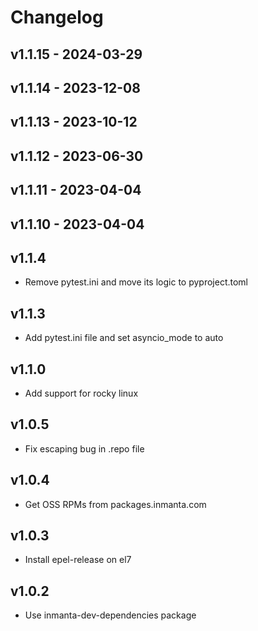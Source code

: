 # Changelog

## v1.1.15 - 2024-03-29


## v1.1.14 - 2023-12-08


## v1.1.13 - 2023-10-12


## v1.1.12 - 2023-06-30


## v1.1.11 - 2023-04-04


## v1.1.10 - 2023-04-04


## v1.1.4
- Remove pytest.ini and move its logic to pyproject.toml

## v1.1.3
- Add pytest.ini file and set asyncio_mode to auto

## v1.1.0
- Add support for rocky linux

## v1.0.5
- Fix escaping bug in .repo file

## v1.0.4
- Get OSS RPMs from packages.inmanta.com

## v1.0.3
- Install epel-release on el7

## v1.0.2
- Use inmanta-dev-dependencies package
